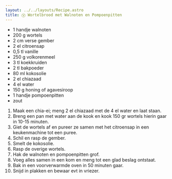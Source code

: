 ```yaml
---
layout: ../../layouts/Recipe.astro
title: Ⓥ Wortelbrood met Walnoten en Pompoenpitten
---
```

* 1 handje walnoten
* 200 g wortels
* 2 cm verse gember
* 2 el citroensap
* 0﻿,5 tl vanille
* 250 g volkorenmeel
* 3 tl koekkruiden
* 2 tl bakpoeder
* 80 ml kokosolie
* 2﻿ el chiazaad
* 4﻿ el water
* 150 g honing of agavesiroop
* 1 handje pompoenpitten
* zout

1. M﻿aak een chia-ei; meng 2 el chiazaad met de 4 el water en laat staan.
2. B﻿reng een pan met water aan de kook en kook 150 gr wortels hierin gaar in 10-15 minuten.
3. G﻿iet de wortels af en pureer ze samen met het citroensap in een keukenmachine tot een puree. 
4. S﻿chil en rasp de gember. 
5. S﻿melt de kokosolie.
6. R﻿asp de overige wortels.
7. H﻿ak de walnoten en pompoenpitten grof.
8. V﻿oeg alles samen in een kom en meng tot een glad beslag ontstaat.
9. B﻿ak in een voorverwarmde oven in 50 minuten gaar. 
10. S﻿nijd in plakken en bewaar evt in vriezer.